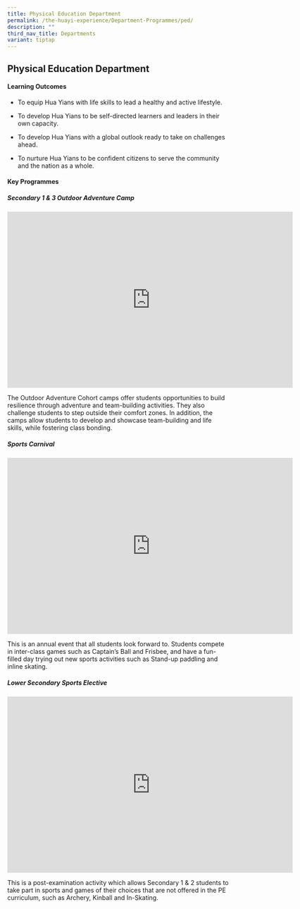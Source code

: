```yaml
---
title: Physical Education Department
permalink: /the-huayi-experience/Department-Programmes/ped/
description: ""
third_nav_title: Departments
variant: tiptap
---
```

<h2>Physical Education Department</h2>
<h4>Learning Outcomes</h4>
<ul data-tight="true" class="tight">
<li>
<p>To equip Hua Yians with life skills to lead a healthy and active lifestyle.&nbsp;</p>
</li>
<li>
<p>To develop Hua Yians to be self-directed learners and leaders in their
own capacity.&nbsp;</p>
</li>
<li>
<p>To develop Hua Yians with a global outlook ready to take on challenges
ahead.&nbsp;</p>
</li>
<li>
<p>To nurture Hua Yians to be confident citizens to serve the community and
the nation as a whole.</p>
</li>
</ul>
<h4>Key Programmes</h4>
<h5>Secondary 1 &amp; 3 Outdoor Adventure Camp</h5>
<div class="iframe-wrapper">
<iframe height="400" width="648" allowfullscreen="true" frameborder="0" src="https://docs.google.com/presentation/d/e/2PACX-1vTxLjcxXfNqAyrmLW3iI7v_B8GvaABWsvAh65mrC8epBVorEgAWtr05IwVHKeFJ6KYJmsMlGKABdGqD/embed?start=false&amp;loop=false&amp;delayms=3000"></iframe>
</div>
<p>The Outdoor Adventure Cohort camps offer students opportunities to build
resilience through adventure and team-building activities. They also challenge
students to step outside their comfort zones. In addition, the camps allow
students to develop and showcase team-building and life skills, while fostering
class bonding.</p>
<h5>Sports Carnival</h5>
<div class="iframe-wrapper">
<iframe height="400" width="648" allowfullscreen="true" frameborder="0" src="https://docs.google.com/presentation/d/e/2PACX-1vS6fc-QgSmsWJJjW-8en5L6_h_UqcuX2W4_01ymlwwLU3Rd7DzN7YLifdv4wyMj0cnjRYs3HVgFGmMG/embed?start=false&amp;loop=false&amp;delayms=3000"></iframe>
</div>
<p>This is an annual event that all students look forward to. Students compete
in inter-class games such as Captain’s Ball and Frisbee, and have a fun-filled
day trying out new sports activities such as Stand-up paddling and inline
skating.</p>
<h5>Lower Secondary Sports Elective</h5>
<div class="iframe-wrapper">
<iframe height="400" width="648" allowfullscreen="true" frameborder="0" src="https://docs.google.com/presentation/d/e/2PACX-1vQ03RRfKUVZWXUiKUcIx_IH_ZPU0IAs1cINHJmi584TiGlssFfJP-TqFH62HlsWA2wD_LIOw0YJ2dt3/embed?start=false&amp;loop=false&amp;delayms=3000"></iframe>
</div>
<p>This is a post-examination activity which allows Secondary 1 &amp; 2 students
to take part in sports and games of their choices that are not offered
in the PE curriculum, such as Archery, Kinball and In-Skating.</p>